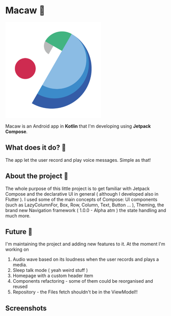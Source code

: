 # Macaw 🦜

<img src="https://github.com/davidmarinangeli/Macaw/blob/master/app/src/main/ic_launcher-playstore.png?raw=true" width="300" alignment="center" />

Macaw is an Android app in **Kotlin** that I'm developing using **Jetpack Compose**.

## What does it do? 🤔

The app let the user record and play voice messages. Simple as that!

## About the project 🎨

The whole purpose of this little project is to get familiar with Jetpack Compose and the declarative UI in general ( although I developed also in Flutter ). I used some
of the main concepts of Compose: UI components (such as LazyColumnFor, Box, Row, Column, Text, Button ... ), Theming, the brand new Navigation framework ( 1.0.0 - Alpha atm )
the state handling and much more.

## Future 📶

I'm maintaining the project and adding new features to it. At the moment I'm working on
1. Audio wave based on its loudness when the user records and plays a media.
2. Sleep talk mode ( yeah weird stuff )
3. Homepage with a custom header item
4. Components refactoring - some of them could be reorganised and reused
5. Repository - the Files fetch shouldn't be in the ViewModel!!

## Screenshots

